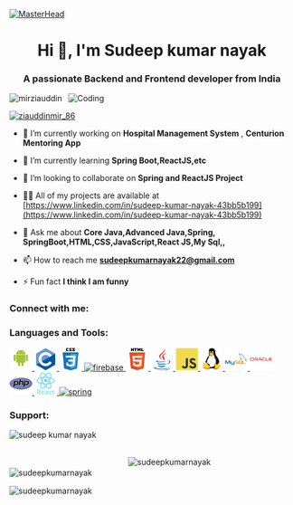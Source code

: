 [![MasterHead](https://media.licdn.com/dms/image/D563DAQFIJGy_J4EvYA/image-scale_191_1128/0/1666883668428?e=1675425600&v=beta&t=q5S0E-n5z-gDvzZPdOvK7oorksu-JESWk3DdbbvU2ss)](https://codegrills.in)
<h1 align="center">Hi 👋, I'm Sudeep kumar nayak</h1>
<h3 align="center">A passionate Backend and Frontend developer from India</h3>
<img align="right" alt="Coding" width="400" src="https://media.tenor.com/rePDfDWO3XoAAAAd/hacking.gif">

<p align="left"> <img src="https://komarev.com/ghpvc/?username=mirziauddin&label=Profile%20views&color=0e75b6&style=flat" alt="mirziauddin" /> </p>

<p align="left"> <a href="https://twitter.com/ziauddinmir_86" target="blank"><img src="https://img.shields.io/twitter/follow/ziauddinmir_86?logo=twitter&style=for-the-badge" alt="ziauddinmir_86" /></a> </p>

- 🔭 I’m currently working on **Hospital Management System** , **Centurion Mentoring App**

- 🌱 I’m currently learning **Spring Boot,ReactJS,etc**

- 👯 I’m looking to collaborate on **Spring and ReactJS Project**

- 👨‍💻 All of my projects are available at [https://www.linkedin.com/in/sudeep-kumar-nayak-43bb5b199](https://www.linkedin.com/in/sudeep-kumar-nayak-43bb5b199)

- 💬 Ask me about **Core Java,Advanced Java,Spring, SpringBoot,HTML,CSS,JavaScript,React JS,My Sql,,**

- 📫 How to reach me **sudeepkumarnayak22@gmail.com**

- ⚡ Fun fact **I think I am funny**

<h3 align="left">Connect with me:</h3>
<p align="left">




<h3 align="left">Languages and Tools:</h3>
<p align="left"> <a href="https://developer.android.com" target="_blank" rel="noreferrer"> <img src="https://raw.githubusercontent.com/devicons/devicon/master/icons/android/android-original-wordmark.svg" alt="android" width="40" height="40"/> </a> <a href="https://www.cprogramming.com/" target="_blank" rel="noreferrer"> <img src="https://raw.githubusercontent.com/devicons/devicon/master/icons/c/c-original.svg" alt="c" width="40" height="40"/> </a> <a href="https://www.w3schools.com/css/" target="_blank" rel="noreferrer"> <img src="https://raw.githubusercontent.com/devicons/devicon/master/icons/css3/css3-original-wordmark.svg" alt="css3" width="40" height="40"/> </a> <a href="https://firebase.google.com/" target="_blank" rel="noreferrer"> <img src="https://www.vectorlogo.zone/logos/firebase/firebase-icon.svg" alt="firebase" width="40" height="40"/> </a> <a href="https://www.w3.org/html/" target="_blank" rel="noreferrer"> <img src="https://raw.githubusercontent.com/devicons/devicon/master/icons/html5/html5-original-wordmark.svg" alt="html5" width="40" height="40"/> </a> <a href="https://www.java.com" target="_blank" rel="noreferrer"> <img src="https://raw.githubusercontent.com/devicons/devicon/master/icons/java/java-original.svg" alt="java" width="40" height="40"/> </a> <a href="https://developer.mozilla.org/en-US/docs/Web/JavaScript" target="_blank" rel="noreferrer"> <img src="https://raw.githubusercontent.com/devicons/devicon/master/icons/javascript/javascript-original.svg" alt="javascript" width="40" height="40"/> </a> <a href="https://www.linux.org/" target="_blank" rel="noreferrer"> <img src="https://raw.githubusercontent.com/devicons/devicon/master/icons/linux/linux-original.svg" alt="linux" width="40" height="40"/> </a> <a href="https://www.mysql.com/" target="_blank" rel="noreferrer"> <img src="https://raw.githubusercontent.com/devicons/devicon/master/icons/mysql/mysql-original-wordmark.svg" alt="mysql" width="40" height="40"/> </a> <a href="https://www.oracle.com/" target="_blank" rel="noreferrer"> <img src="https://raw.githubusercontent.com/devicons/devicon/master/icons/oracle/oracle-original.svg" alt="oracle" width="40" height="40"/> </a> <a href="https://www.php.net" target="_blank" rel="noreferrer"> <img src="https://raw.githubusercontent.com/devicons/devicon/master/icons/php/php-original.svg" alt="php" width="40" height="40"/> </a> <a href="https://reactjs.org/" target="_blank" rel="noreferrer"> <img src="https://raw.githubusercontent.com/devicons/devicon/master/icons/react/react-original-wordmark.svg" alt="react" width="40" height="40"/> </a> <a href="https://spring.io/" target="_blank" rel="noreferrer"> <img src="https://www.vectorlogo.zone/logos/springio/springio-icon.svg" alt="spring" width="40" height="40"/> </a> </p>

<h3 align="left">Support:</h3>
<p><a href="https://www.buymeacoffee.com/sudeepnayak"> <img align="left" src="https://cdn.buymeacoffee.com/buttons/v2/default-yellow.png" height="50" width="210" alt="sudeep kumar nayak" /></a></p><br><br>

<p><img align="left" src="https://github-readme-stats.vercel.app/api/top-langs?username=sudeepkumarnayak&show_icons=true&locale=en&layout=compact" alt="sudeepkumarnayak" /></p>

<p>&nbsp;<img align="center" src="https://github-readme-stats.vercel.app/api?username=sudeepkumarnayak&show_icons=true&locale=en" alt="sudeepkumarnayak" /></p>

<p><img align="center" src="https://github-readme-streak-stats.herokuapp.com/?user=sudeepkumarnayak&" alt="sudeepkumarnayak" /></p>
